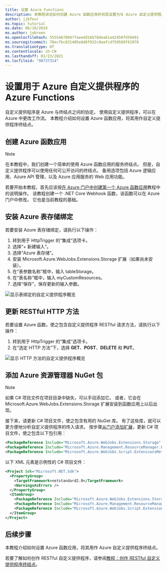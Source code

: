 ```yaml
---
title: 设置 Azure Functions
description: 本教程讲述如何创建 Azure 函数应用并将其设置为与 Azure 自定义提供程序配合使用
author: jjbfour
ms.topic: tutorial
ms.date: 06/19/2019
ms.author: jobreen
ms.openlocfilehash: 55554678047faeedd16b78dea61a42d50fd59491
ms.sourcegitcommit: 78ecfbc831405e8d0f932c9aafcdf59589f81978
ms.translationtype: HT
ms.contentlocale: zh-CN
ms.lasthandoff: 01/23/2021
ms.locfileid: "98737314"
---
```

# <a name="set-up-azure-functions-for-azure-custom-providers"></a>设置用于 Azure 自定义提供程序的 Azure Functions

自定义提供程序是 Azure 与终结点之间的协定。 使用自定义提供程序，可以在 Azure 中更改工作流。 本教程介绍如何设置 Azure 函数应用，将其用作自定义提供程序终结点。

## <a name="create-the-azure-function-app"></a>创建 Azure 函数应用

> [!NOTE]
> 在本教程中，我们创建一个简单的使用 Azure 函数应用的服务终结点。 但是，自定义提供程序可以使用任何可公开访问的终结点。 备用选项包括 Azure 逻辑应用、Azure API 管理，以及 Azure 应用服务的 Web 应用功能。

若要开始本教程，首先应该按[在 Azure 门户中创建第一个 Azure 函数应用](../../azure-functions/functions-get-started.md)教程中的说明操作。 该教程创建一个 .NET Core Webhook 函数，该函数可以在 Azure 门户中修改。 它也是当前教程的基础。

## <a name="install-azure-table-storage-bindings"></a>安装 Azure 表存储绑定

若要安装 Azure 表存储绑定，请执行以下操作：

1. 转到用于 HttpTrigger 的“集成”选项卡。 
1. 选择“+ 新建输入”。 
1. 选择“Azure 表存储”。 
1. 安装 Microsoft.Azure.WebJobs.Extensions.Storage 扩展（如果尚未安装）。
1. 在“表参数名称”框中，输入 tableStorage。  
1. 在“表名称”框中，输入 myCustomResources。  
1. 选择“保存”，保存更新的输入参数。 

![显示表绑定的自定义提供程序概览](./media/create-custom-provider/azure-functions-table-bindings.png)

## <a name="update-restful-http-methods"></a>更新 RESTful HTTP 方法

若要设置 Azure 函数，使之包含自定义提供程序 RESTful 请求方法，请执行以下操作：

1. 转到用于 HttpTrigger 的“集成”选项卡。 
1. 在“选定 HTTP 方法”下，选择 **GET**、**POST**、**DELETE** 和 **PUT**。 

![显示 HTTP 方法的自定义提供程序概览](./media/create-custom-provider/azure-functions-http-methods.png)

## <a name="add-azure-resource-manager-nuget-packages"></a>添加 Azure 资源管理器 NuGet 包

> [!NOTE]
> 如果 C# 项目文件在项目目录中缺失，可以手动添加它。 或者，它会在 Microsoft.Azure.WebJobs.Extensions.Storage 扩展安装到函数应用上以后出现。

接下来，请更新 C# 项目文件，使之包含有用的 NuGet 库。 有了这些库，就可以更方便地分析自定义提供程序的传入请求。 按步骤[从门户添加扩展](../../azure-functions/functions-bindings-register.md)，更新 C# 项目文件，使之包含以下包引用：

```xml
<PackageReference Include="Microsoft.Azure.WebJobs.Extensions.Storage" Version="3.0.4" />
<PackageReference Include="Microsoft.Azure.Management.ResourceManager.Fluent" Version="1.22.2" />
<PackageReference Include="Microsoft.Azure.WebJobs.Script.ExtensionsMetadataGenerator" Version="1.1.*" />
```

以下 XML 元素是示例性的 C# 项目文件：

```xml
<Project Sdk="Microsoft.NET.Sdk">
  <PropertyGroup>
    <TargetFramework>netstandard2.0</TargetFramework>
    <WarningsAsErrors />
  </PropertyGroup>
  <ItemGroup>
    <PackageReference Include="Microsoft.Azure.WebJobs.Extensions.Storage" Version="3.0.4" />
    <PackageReference Include="Microsoft.Azure.Management.ResourceManager.Fluent" Version="1.22.2" />
    <PackageReference Include="Microsoft.Azure.WebJobs.Script.ExtensionsMetadataGenerator" Version="1.1.*" />
  </ItemGroup>
</Project>
```

## <a name="next-steps"></a>后续步骤

本教程介绍如何设置 Azure 函数应用，将其用作 Azure 自定义提供程序终结点。

若要了解如何创作 RESTful 自定义提供程序，请参阅[教程：创作 RESTful 自定义提供程序终结点](./tutorial-custom-providers-function-authoring.md)。
